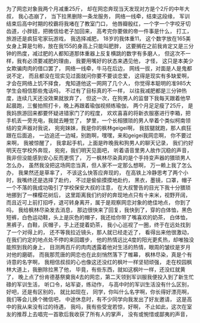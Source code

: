 为了网恋对象我两个月减重25斤，
却在网恋奔现当天发现对方是个2斤的中年大叔，
我心态崩了，
当下拉黑删除一条龙服务，
网络一线牵，结束这段缘，
军训结束后高中时期的校霸将我堵在了教室门口，
他唇瓣殷红，一个字一个字咬牙切齿道，小胖妞，把微信给老子加回来，
高考完你要做的帝一件事是什么，
打工，旅游还是疯狂宅家玩游戏，
我选择减肥，
18岁的我体重11，
这个数字放在165美女身上算是匀称，放在我155的身高上只能叫肥胖，
这要搁在之前我肯定又是三分钟的热度，减过肥的人都知道那体重器上反复横跳的数字有多磨人，
但这次不一样，我有必须要减肥的理由，
我要用嘴好的状态来遇见他，
才怪，
这只是本美少女欺骗肉肉的借口罢了，
网络一线牵，牛马在后边，
网线一拔，对面是人是鬼都说不定，
而且都没在现实见过面就问你要不要谈恋爱，
这得是现实有多缺爱啊，才会在网络上饥不择食，
鬼知道他这一网网了几个人，
你觉得本聪明的准985大学生会相信那些鬼话吗，
不过有了目标真的不一样，
以往我减肥都是三分钟热度，连续几天还没效果就放弃了，
但这一次，在狗男人的监督下我每天跟着他早起晨跑，三餐拍照打卡，晚上再跟着瑜伽视频练瑜伽，
两个月足足瘦了25斤，
是我妈旅游回来都要怀疑进错家门了的程度，
欢欢喜喜的将新衣服塞进行李箱，把手机丢一旁充电，我就去睡觉了，
梦里，一个长相猥琐的男人举着个类似柯南领结的变声器对我说，
宛宛妹妹，我是你的枫林geigei啊，
我拔腿就跑，那人疯狂跟在后面追，
一边追还一边喊，别跑啊，嘿嘿，来和geigei我网恋啊，
你不要过来啊，
我被惊醒了，
我拿起手机，上面是昨晚我和狗男人的聊天记录，
我们约好明天在学校外奔现，
宛宛，我们明天见面吧，
听着语音里男人故作沉稳的声音，我非但没能感到安心反而更慌了，
万一枫林尽染真的是个手持变声器的猥琐男人怎么办，
虽然我没把这场网恋当真，但人家不一定那么想啊，
万一赖上我了怎么办，
我果然还是草率了，
不该这么快答应奔现的，
在高铁上冷静思考了两个小时，我嘴终还是选择了赴约，
不过是偷偷摸摸地赴约，
黑衣，墨镜，口罩，帽子一个不落的我成功吸引了学校保安大叔的注意，
在大叔警告的目光下我十分猥琐地挪到了一棵樱花树后，
这里距离我们约好的奔现地点只有十来米，视野开阔，
而且近可上前打招呼，退可转身离开，属于是观察网恋对象的绝佳地点，
你到了吗，
我给枫林尽染发去消息，
那边很快来了回复，我快到了，穿的白体恤，黑色短裤，白色运动鞋，头上是灰色的帽子，我还给你带了嘴喜欢的奶茶，
白体恤，黑裤子，白鞋，灰帽子，手上还提着奶茶，
我小心巡视了一圈，终于在远处找到了一个对得上的，
还不等我拉近镜头，那人就已经走近了，
看得出来他很激动，在我们约定的地点处不停的来回踱步，
他的热情远比4度的阳光更炙热，却唯独没能照到我的身上，
目测两百斤的肉肉透露着他对生活的热情，眼周的皱纹是岁月对他的磨砺，
而我那荒唐的网恋也在此刻悄然落下了帷幕，
枫林尽染，真是个有诗意的名字啊，
我相信叔叔的心也像这还没红的枫叶一样坚韧顽强，
走在校园枫林大道上，我删除拉黑了他，
毕竟，有些东西，就如这枫叶一样，还没红就黄了，
晚上点了份肯德基祭奠我4去的网恋，第二天领到军训服我便投入到了新生忙碌的军训生活，
听口令，站军姿，练动作，
与高中时的军训生活没有什么区别，
好吧，还是有区别的，
就比如现在，
同学，你叫什么名字啊，你长得好漂亮啊，我们等会儿换个微信吧，
中途休息时，有不少同学向我发出了好友邀请，
这是高中的我从来没有过的待遇，
我吗，我有些受宠若惊，好啊，
不止如此，这次在室友的推荐上去唱完一首歌后我收获了所有人的掌声，
没有或惋惜或鄙夷的声音，